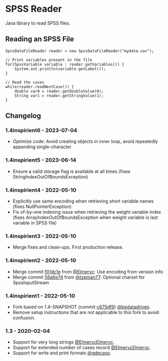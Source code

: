 # SPSS Reader

Java library to read SPSS files.

## Reading an SPSS File
 
    SpssDataFileReader reader = new SpssDataFileReader("mydata.sav");
    
    // Print variables present in the file
    for(SpssVariable variable : reader.getVariables()) {
        System.out.println(variable.getLabel());
    }
    
    // Read the cases
    while(reader.readNextCase()) {
        double var0 = reader.getDoubleValue(0);
        String var1 = reader.getStringValue(1);
    }
    
## Changelog

### 1.4inspirient6 - 2023-07-04

- Optimize code: Avoid creating objects in inner loop, avoid repeatedly appending single-character

### 1.4inspirient5 - 2023-06-14

- Ensure a valid storage flag is available at all times (fixes StringIndexOutOfBoundsException)

### 1.4inspirient4 - 2022-05-10

- Explicitly use same encoding when retrieving short variable names (fixes NullPointerException)
- Fix of-by-one indexing issue when retrieving the weight variable index (fixes ArrayIndexOutOfBoundsException when weight variable is last variable in SPSS file)

### 1.4inspirient3 - 2022-05-10

- Merge fixes and clean-ups. First production release.

### 1.4inspirient2 - 2022-05-10

- Merge commit [f01dc1e](https://github.com/Elmervc/spss-reader/commit/f01dc1ec34f4f16d26e0eed4ebaa5a2ee3048843) from [@Elmervc](https://github.com/Elmervc): Use encoding from version info
- Merge commit [56a6e74](https://github.com/tzeman77/spss-reader/commit/56a6e74de1cd61998826e1fb943231661927c219) from [@tzeman77](https://github.com/tzeman77): Optional charset for SpssInputStream

### 1.4inspirient1 - 2022-05-10

- Fork based on 1.4-SNAPSHOT (commit [c675df9](https://github.com/bedatadriven/spss-reader/commit/c675df9a93b2bc02013cac02607fcf76804e5ea3)) [@bedatadriven](https://github.com/bedatadriven/spss-reader).
- Remove setup instructions that are not applicable to this fork to avoid confusion.

### 1.3 - 2020-02-04

- Support for very long strings [@ElmervcElmervc](https://github.com/Elmervc).
- Support for extended number of cases record [@ElmervcElmervc](https://github.com/Elmervc).
- Support for write and print formats [@gdecaso](https://github.com/gdecaso).


